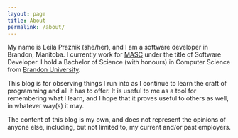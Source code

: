 ```yaml
---
layout: page
title: About
permalink: /about/
---
```


My name is Leila Praznik (she/her), and I am a software developer in Brandon, Manitoba. I
currently work for [MASC][masc] under the title of Software Developer. I hold
a Bachelor of Science (with honours) in Computer Science from
[Brandon University][brandonu].

This blog is for observing things I run into as I continue to learn the craft
of programming and all it has to offer. It is useful to me as a tool for
remembering what I learn, and I hope that it proves useful to others as well,
in whatever way(s) it may.

The content of this blog is my own, and does not represent the opinions of
anyone else, including, but not limited to, my current and/or past employers.

[masc]: https://masc.mb.ca/
[brandonu]: https://brandonu.ca
